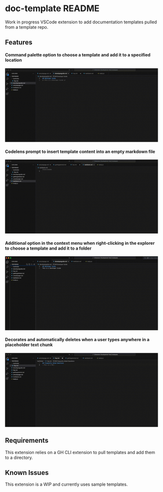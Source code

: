 # doc-template README

Work in progress VSCode extension to add documentation templates pulled from a template repo.

## Features

#### Command palette option to choose a template and add it to a specified location
![command](images/template_palette.gif)

#### Codelens prompt to insert template content into an empty markdown file
![codelens](images/template_codelens.gif)
#### Additional option in the context menu when right-clicking in the explorer to choose a template and add it to a folder
![context](images/template_menu.gif)
#### Decorates and automatically deletes when a user types anywhere in a placeholder text chunk
![placeholder](images/template_place.gif)

## Requirements

This extension relies on a GH CLI extension to pull templates and add them to a directory.

## Known Issues

This extension is a WIP and currently uses sample templates.
